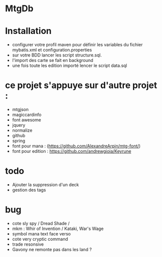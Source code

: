 # MtgDb

# Installation
- configurer votre profil maven pour définir les variables du fichier mybatis.xml et configuration.properties
- sur votre BDD lancer les script structure.sql.
- l'import des carte se fait en background
- une fois toute les edition importé lencer le script data.sql

# ce projet s'appuye sur d'autre projet :
- mtgjson
- magiccardinfo
- font awesome
- jquery
- normalize
- github
- spring
- font pour mana : (https://github.com/AlexandreArpin/mtg-font/)
- font pour edition : https://github.com/andrewgioia/Keyrune

# todo
- Ajouter la suppression d'un deck
- gestion des tags

# bug
- cote sly spy / Dread Shade /
- mkm : Whir of Invention / Kataki, War's Wage
- symbol mana text face verso
- cote very cryptic command
- trade resonsive
- Gavony ne remonte pas dans les land ?
